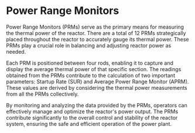 # Power Range Monitors
Power Range Monitors (PRMs) serve as the primary means for measuring the thermal power of the reactor. There are a total of 12 PRMs strategically placed throughout the reactor to accurately gauge its thermal power. These PRMs play a crucial role in balancing and adjusting reactor power as needed.

Each PRM is positioned between four rods, enabling it to capture and display the average thermal power of that specific section. The readings obtained from the PRMs contribute to the calculation of two important parameters: Startup Rate (SUR) and Average Power Range Monitor (APRM). These values are derived by considering the thermal power measurements from all the PRMs collectively.

By monitoring and analyzing the data provided by the PRMs, operators can effectively manage and optimize the reactor's power output. The PRMs contribute significantly to the overall control and stability of the reactor system, ensuring the safe and efficient operation of the power plant.

[PRM Distribution]: rbxassetid://13800056637
